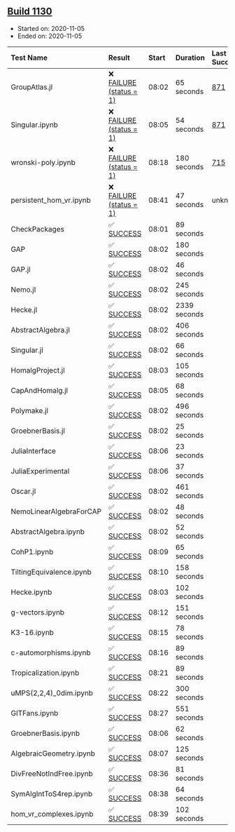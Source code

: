 ## [Build 1130](https://oscarci.mathematik.uni-kl.de/job/oscar-stable/1130/)

* Started on: 2020-11-05
* Ended on: 2020-11-05

| Test Name    | Result | Start | Duration | Last Success | First Failure |
|:-------------|:-------|:------|:---------|:-------------|:--------------|
| GroupAtlas.jl | ❌ [FAILURE (status = 1)](https://oscarci.mathematik.uni-kl.de/job/oscar-stable/1130/artifact/logs/build-1130/GroupAtlas.jl.log) | 08:02 | 65 seconds | [871](https://oscarci.mathematik.uni-kl.de/job/oscar-stable/871/) | [872](https://oscarci.mathematik.uni-kl.de/job/oscar-stable/872/) |
| Singular.ipynb | ❌ [FAILURE (status = 1)](https://oscarci.mathematik.uni-kl.de/job/oscar-stable/1130/artifact/logs/build-1130/Singular.ipynb.log) | 08:05 | 54 seconds | [871](https://oscarci.mathematik.uni-kl.de/job/oscar-stable/871/) | [872](https://oscarci.mathematik.uni-kl.de/job/oscar-stable/872/) |
| wronski-poly.ipynb | ❌ [FAILURE (status = 1)](https://oscarci.mathematik.uni-kl.de/job/oscar-stable/1130/artifact/logs/build-1130/wronski-poly.ipynb.log) | 08:18 | 180 seconds | [715](https://oscarci.mathematik.uni-kl.de/job/oscar-stable/715/) | [716](https://oscarci.mathematik.uni-kl.de/job/oscar-stable/716/) |
| persistent_hom_vr.ipynb | ❌ [FAILURE (status = 1)](https://oscarci.mathematik.uni-kl.de/job/oscar-stable/1130/artifact/logs/build-1130/persistent_hom_vr.ipynb.log) | 08:41 | 47 seconds | unknown | unknown |
| CheckPackages | ✅ [SUCCESS](https://oscarci.mathematik.uni-kl.de/job/oscar-stable/1130/artifact/logs/build-1130/CheckPackages.log) | 08:01 | 89 seconds |  |  |
| GAP | ✅ [SUCCESS](https://oscarci.mathematik.uni-kl.de/job/oscar-stable/1130/artifact/logs/build-1130/GAP.log) | 08:02 | 180 seconds |  |  |
| GAP.jl | ✅ [SUCCESS](https://oscarci.mathematik.uni-kl.de/job/oscar-stable/1130/artifact/logs/build-1130/GAP.jl.log) | 08:02 | 46 seconds |  |  |
| Nemo.jl | ✅ [SUCCESS](https://oscarci.mathematik.uni-kl.de/job/oscar-stable/1130/artifact/logs/build-1130/Nemo.jl.log) | 08:02 | 245 seconds |  |  |
| Hecke.jl | ✅ [SUCCESS](https://oscarci.mathematik.uni-kl.de/job/oscar-stable/1130/artifact/logs/build-1130/Hecke.jl.log) | 08:02 | 2339 seconds |  |  |
| AbstractAlgebra.jl | ✅ [SUCCESS](https://oscarci.mathematik.uni-kl.de/job/oscar-stable/1130/artifact/logs/build-1130/AbstractAlgebra.jl.log) | 08:02 | 406 seconds |  |  |
| Singular.jl | ✅ [SUCCESS](https://oscarci.mathematik.uni-kl.de/job/oscar-stable/1130/artifact/logs/build-1130/Singular.jl.log) | 08:02 | 66 seconds |  |  |
| HomalgProject.jl | ✅ [SUCCESS](https://oscarci.mathematik.uni-kl.de/job/oscar-stable/1130/artifact/logs/build-1130/HomalgProject.jl.log) | 08:03 | 105 seconds |  |  |
| CapAndHomalg.jl | ✅ [SUCCESS](https://oscarci.mathematik.uni-kl.de/job/oscar-stable/1130/artifact/logs/build-1130/CapAndHomalg.jl.log) | 08:05 | 68 seconds |  |  |
| Polymake.jl | ✅ [SUCCESS](https://oscarci.mathematik.uni-kl.de/job/oscar-stable/1130/artifact/logs/build-1130/Polymake.jl.log) | 08:02 | 496 seconds |  |  |
| GroebnerBasis.jl | ✅ [SUCCESS](https://oscarci.mathematik.uni-kl.de/job/oscar-stable/1130/artifact/logs/build-1130/GroebnerBasis.jl.log) | 08:02 | 25 seconds |  |  |
| JuliaInterface | ✅ [SUCCESS](https://oscarci.mathematik.uni-kl.de/job/oscar-stable/1130/artifact/logs/build-1130/JuliaInterface.log) | 08:06 | 23 seconds |  |  |
| JuliaExperimental | ✅ [SUCCESS](https://oscarci.mathematik.uni-kl.de/job/oscar-stable/1130/artifact/logs/build-1130/JuliaExperimental.log) | 08:06 | 37 seconds |  |  |
| Oscar.jl | ✅ [SUCCESS](https://oscarci.mathematik.uni-kl.de/job/oscar-stable/1130/artifact/logs/build-1130/Oscar.jl.log) | 08:02 | 461 seconds |  |  |
| NemoLinearAlgebraForCAP | ✅ [SUCCESS](https://oscarci.mathematik.uni-kl.de/job/oscar-stable/1130/artifact/logs/build-1130/NemoLinearAlgebraForCAP.log) | 08:02 | 48 seconds |  |  |
| AbstractAlgebra.ipynb | ✅ [SUCCESS](https://oscarci.mathematik.uni-kl.de/job/oscar-stable/1130/artifact/logs/build-1130/AbstractAlgebra.ipynb.log) | 08:02 | 52 seconds |  |  |
| CohP1.ipynb | ✅ [SUCCESS](https://oscarci.mathematik.uni-kl.de/job/oscar-stable/1130/artifact/logs/build-1130/CohP1.ipynb.log) | 08:09 | 65 seconds |  |  |
| TiltingEquivalence.ipynb | ✅ [SUCCESS](https://oscarci.mathematik.uni-kl.de/job/oscar-stable/1130/artifact/logs/build-1130/TiltingEquivalence.ipynb.log) | 08:10 | 158 seconds |  |  |
| Hecke.ipynb | ✅ [SUCCESS](https://oscarci.mathematik.uni-kl.de/job/oscar-stable/1130/artifact/logs/build-1130/Hecke.ipynb.log) | 08:03 | 102 seconds |  |  |
| g-vectors.ipynb | ✅ [SUCCESS](https://oscarci.mathematik.uni-kl.de/job/oscar-stable/1130/artifact/logs/build-1130/g-vectors.ipynb.log) | 08:12 | 151 seconds |  |  |
| K3-16.ipynb | ✅ [SUCCESS](https://oscarci.mathematik.uni-kl.de/job/oscar-stable/1130/artifact/logs/build-1130/K3-16.ipynb.log) | 08:15 | 78 seconds |  |  |
| c-automorphisms.ipynb | ✅ [SUCCESS](https://oscarci.mathematik.uni-kl.de/job/oscar-stable/1130/artifact/logs/build-1130/c-automorphisms.ipynb.log) | 08:16 | 89 seconds |  |  |
| Tropicalization.ipynb | ✅ [SUCCESS](https://oscarci.mathematik.uni-kl.de/job/oscar-stable/1130/artifact/logs/build-1130/Tropicalization.ipynb.log) | 08:21 | 89 seconds |  |  |
| uMPS(2,2,4)_0dim.ipynb | ✅ [SUCCESS](https://oscarci.mathematik.uni-kl.de/job/oscar-stable/1130/artifact/logs/build-1130/uMPS-2-2-4-_0dim.ipynb.log) | 08:22 | 300 seconds |  |  |
| GITFans.ipynb | ✅ [SUCCESS](https://oscarci.mathematik.uni-kl.de/job/oscar-stable/1130/artifact/logs/build-1130/GITFans.ipynb.log) | 08:27 | 551 seconds |  |  |
| GroebnerBasis.ipynb | ✅ [SUCCESS](https://oscarci.mathematik.uni-kl.de/job/oscar-stable/1130/artifact/logs/build-1130/GroebnerBasis.ipynb.log) | 08:06 | 62 seconds |  |  |
| AlgebraicGeometry.ipynb | ✅ [SUCCESS](https://oscarci.mathematik.uni-kl.de/job/oscar-stable/1130/artifact/logs/build-1130/AlgebraicGeometry.ipynb.log) | 08:07 | 125 seconds |  |  |
| DivFreeNotIndFree.ipynb | ✅ [SUCCESS](https://oscarci.mathematik.uni-kl.de/job/oscar-stable/1130/artifact/logs/build-1130/DivFreeNotIndFree.ipynb.log) | 08:36 | 81 seconds |  |  |
| SymAlgIntToS4rep.ipynb | ✅ [SUCCESS](https://oscarci.mathematik.uni-kl.de/job/oscar-stable/1130/artifact/logs/build-1130/SymAlgIntToS4rep.ipynb.log) | 08:38 | 64 seconds |  |  |
| hom_vr_complexes.ipynb | ✅ [SUCCESS](https://oscarci.mathematik.uni-kl.de/job/oscar-stable/1130/artifact/logs/build-1130/hom_vr_complexes.ipynb.log) | 08:39 | 102 seconds |  |  |
